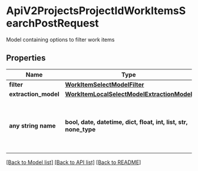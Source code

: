 # ApiV2ProjectsProjectIdWorkItemsSearchPostRequest

Model containing options to filter work items

## Properties
Name | Type | Description | Notes
------------ | ------------- | ------------- | -------------
**filter** | [**WorkItemSelectModelFilter**](WorkItemSelectModelFilter.md) |  | 
**extraction_model** | [**WorkItemLocalSelectModelExtractionModel**](WorkItemLocalSelectModelExtractionModel.md) |  | [optional] 
**any string name** | **bool, date, datetime, dict, float, int, list, str, none_type** | any string name can be used but the value must be the correct type | [optional]

[[Back to Model list]](../README.md#documentation-for-models) [[Back to API list]](../README.md#documentation-for-api-endpoints) [[Back to README]](../README.md)


